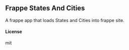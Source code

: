 ## Frappe States And Cities

A frappe app that loads States and Cities into frappe site.

#### License

mit